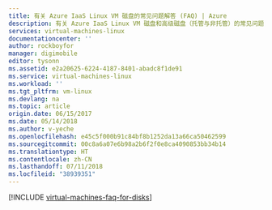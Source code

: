 ```yaml
---
title: 有关 Azure IaaS Linux VM 磁盘的常见问题解答 (FAQ) | Azure
description: 有关 Azure IaaS Linux VM 磁盘和高级磁盘（托管与非托管）的常见问题解答
services: virtual-machines-linux
documentationcenter: ''
author: rockboyfor
manager: digimobile
editor: tysonn
ms.assetid: e2a20625-6224-4187-8401-abadc8f1de91
ms.service: virtual-machines-linux
ms.workload: ''
ms.tgt_pltfrm: vm-linux
ms.devlang: na
ms.topic: article
origin.date: 06/15/2017
ms.date: 05/14/2018
ms.author: v-yeche
ms.openlocfilehash: e45c5f000b91c84bf8b1252da13a66ca50462599
ms.sourcegitcommit: 00c8a6a07e6b98a2b6f2f0e8ca4090853bb34b14
ms.translationtype: HT
ms.contentlocale: zh-CN
ms.lasthandoff: 07/11/2018
ms.locfileid: "38939351"
---
```

[!INCLUDE [virtual-machines-faq-for-disks](../../../includes/virtual-machines-faq-for-disks.md)]

<!--The parent file of includes file of virtual-machines-faq-for-disks.md-->
<!--ms.date:05/14/2017-->
<!-- Update_Description: update meta properties -->